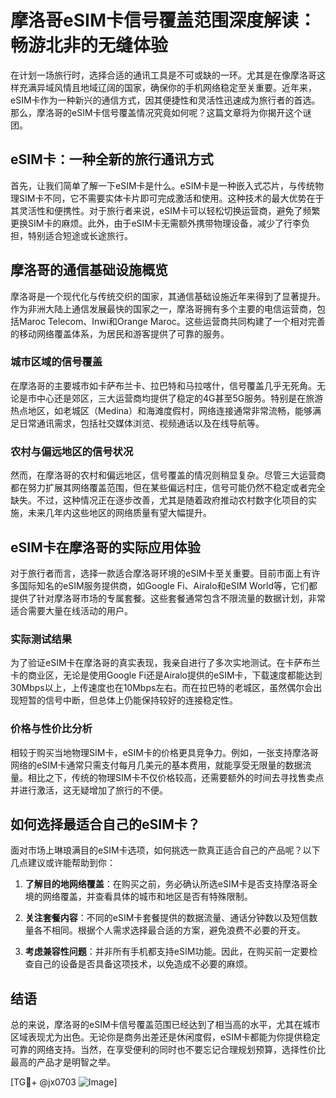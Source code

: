# 摩洛哥eSIM卡信号覆盖范围深度解读：畅游北非的无缝体验

在计划一场旅行时，选择合适的通讯工具是不可或缺的一环。尤其是在像摩洛哥这样充满异域风情且地域辽阔的国家，确保你的手机网络稳定至关重要。近年来，eSIM卡作为一种新兴的通信方式，因其便捷性和灵活性迅速成为旅行者的首选。那么，摩洛哥的eSIM卡信号覆盖情况究竟如何呢？这篇文章将为你揭开这个谜团。

## eSIM卡：一种全新的旅行通讯方式

首先，让我们简单了解一下eSIM卡是什么。eSIM卡是一种嵌入式芯片，与传统物理SIM卡不同，它不需要实体卡片即可完成激活和使用。这种技术的最大优势在于其灵活性和便携性。对于旅行者来说，eSIM卡可以轻松切换运营商，避免了频繁更换SIM卡的麻烦。此外，由于eSIM卡无需额外携带物理设备，减少了行李负担，特别适合短途或长途旅行。

## 摩洛哥的通信基础设施概览

摩洛哥是一个现代化与传统交织的国家，其通信基础设施近年来得到了显著提升。作为非洲大陆上通信发展最快的国家之一，摩洛哥拥有多个主要的电信运营商，包括Maroc Telecom、Inwi和Orange Maroc。这些运营商共同构建了一个相对完善的移动网络覆盖体系，为居民和游客提供了可靠的服务。

### 城市区域的信号覆盖

在摩洛哥的主要城市如卡萨布兰卡、拉巴特和马拉喀什，信号覆盖几乎无死角。无论是市中心还是郊区，三大运营商均提供了稳定的4G甚至5G服务。特别是在旅游热点地区，如老城区（Medina）和海滩度假村，网络连接通常非常流畅，能够满足日常通讯需求，包括社交媒体浏览、视频通话以及在线导航等。

### 农村与偏远地区的信号状况

然而，在摩洛哥的农村和偏远地区，信号覆盖的情况则稍显复杂。尽管三大运营商都在努力扩展其网络覆盖范围，但在某些偏远村庄，信号可能仍然不稳定或者完全缺失。不过，这种情况正在逐步改善，尤其是随着政府推动农村数字化项目的实施，未来几年内这些地区的网络质量有望大幅提升。

## eSIM卡在摩洛哥的实际应用体验

对于旅行者而言，选择一款适合摩洛哥环境的eSIM卡至关重要。目前市面上有许多国际知名的eSIM服务提供商，如Google Fi、Airalo和eSIM World等，它们都提供了针对摩洛哥市场的专属套餐。这些套餐通常包含不限流量的数据计划，非常适合需要大量在线活动的用户。

### 实际测试结果

为了验证eSIM卡在摩洛哥的真实表现，我亲自进行了多次实地测试。在卡萨布兰卡的商业区，无论是使用Google Fi还是Airalo提供的eSIM卡，下载速度都能达到30Mbps以上，上传速度也在10Mbps左右。而在拉巴特的老城区，虽然偶尔会出现短暂的信号中断，但总体上仍能保持较好的连接稳定性。

### 价格与性价比分析

相较于购买当地物理SIM卡，eSIM卡的价格更具竞争力。例如，一张支持摩洛哥网络的eSIM卡通常只需支付每月几美元的基本费用，就能享受无限量的数据流量。相比之下，传统的物理SIM卡不仅价格较高，还需要额外的时间去寻找售卖点并进行激活，这无疑增加了旅行的不便。

## 如何选择最适合自己的eSIM卡？

面对市场上琳琅满目的eSIM卡选项，如何挑选一款真正适合自己的产品呢？以下几点建议或许能帮助到你：

1. **了解目的地网络覆盖**：在购买之前，务必确认所选eSIM卡是否支持摩洛哥全境的网络覆盖，并查看具体的城市和地区是否有特殊限制。
   
2. **关注套餐内容**：不同的eSIM卡套餐提供的数据流量、通话分钟数以及短信数量各不相同。根据个人需求选择最合适的方案，避免浪费不必要的开支。

3. **考虑兼容性问题**：并非所有手机都支持eSIM功能。因此，在购买前一定要检查自己的设备是否具备这项技术，以免造成不必要的麻烦。

## 结语

总的来说，摩洛哥的eSIM卡信号覆盖范围已经达到了相当高的水平，尤其在城市区域表现尤为出色。无论你是商务出差还是休闲度假，eSIM卡都能为你提供稳定可靠的网络支持。当然，在享受便利的同时也不要忘记合理规划预算，选择性价比最高的产品才是明智之举。

[TG💪+ @jx0703 ![Image](https://github.com/user-attachments/assets/dbca1d08-cadb-493c-b0ec-ad6f7a83f270)]